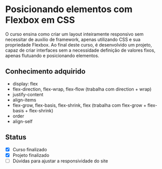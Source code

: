 # Posicionando elementos com Flexbox em CSS

O curso ensina como criar um layout inteiramente responsivo sem necessitar de auxilio de framework, apenas utilizando CSS e sua propriedade Flexbox. 
Ao final deste curso, é desenvolvido um projeto, capaz de criar interfaces sem a necessidade definição de valores fixos, apenas flutuando e posicionando elementos.

## Conhecimento adquirido

- display: flex
- flex-direction, flex-wrap, flex-flow (trabalha com direction + wrap)
- justify-content
- align-items
- flex-grow, flex-basis, flex-shrink, flex (trabalha com flex-grow + flex-basis + flex-shrink)
- order
- align-self

## Status

- [x] Curso finalizado
- [x] Projeto finalizado
- [ ] Dúvidas para ajustar a responsividade do site
